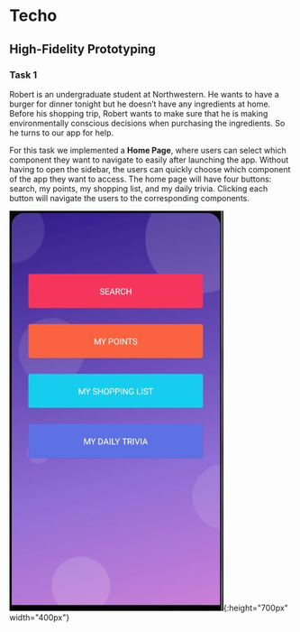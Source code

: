 # Techo 


## High-Fidelity Prototyping

### Task 1

Robert is an undergraduate student at Northwestern. He wants to have a burger for dinner tonight but he doesn’t have any ingredients at home. Before his shopping trip, Robert wants to make sure that he is making environmentally conscious decisions when purchasing the ingredients. So he turns to our app for help. 

For this task we implemented a **Home Page**, where users can select which component they want to navigate to easily after launching the app. Without having to open the sidebar, the users can quickly choose which component of the app they want to access. The home page will have four buttons: search, my points, my shopping list, and my daily trivia. Clicking each button will navigate the users to the corresponding components. 

![Homepage](readme_img/homepage.jpeg){:height="700px" width="400px"}






